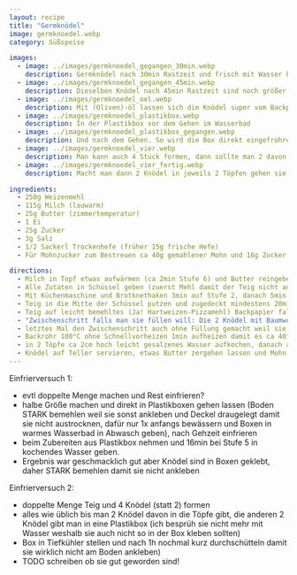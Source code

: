 ```yaml
---
layout: recipe
title: "Germknödel"
image: germknoedel.webp
category: Süßspeise

images:
  - image: ../images/germknoedel_gegangen_30min.webp
    description: Germknödel nach 30min Rastzeit und frisch mit Wasser besprüht (unten gut bemehlt damit sie sich leicht lösen)
  - image: ../images/germknoedel_gegangen_45min.webp
    description: Dieselben Knödel nach 45min Rastzeit sind noch größer
  - image: ../images/germknoedel_oel.webp
    description: Mit (Oliven)-öl lassen sich die Knödel super vom Backpapier lösen. Im Topf waren sie riesig sind aber dann leider zusammengefallen. Vmtl weil ich den Teilg aufs Öl fallen lies und gefaltet habe. Das Öl hat sich aber schwer verbunden Beim nächsten Mal Öl nur direkt vorm Lösen vom Backpapier runtergegeben. Hat super funktioniert, sind aber wieder zusammengefallen (beide Öl Versuche waren aber auch mit frischem Germ, evtl liegts daran?)
  - image: ../images/germknoedel_plastikbox.webp
    description: In der Plastikbox vor dem Gehen im Wasserbad
  - image: ../images/germknoedel_plastikbox_gegangen.webp
    description: Und nach dem Gehen. So wird die Box direkt eingefrohren
  - image: ../images/germknoedel_vier.webp
    description: Man kann auch 4 Stück formen, dann sollte man 2 davon evtl einfrieren
  - image: ../images/germknoedel_vier_fertig.webp
    description: Macht man dann 2 Knödel in jeweils 2 Töpfen gehen sie nicht gut auf (beide am Teller waren in 1 Topf), daher besser nur 2 Stück formen wenn man alle sofort isst

ingredients:
  - 250g Weizenmehl
  - 115g Milch (lauwarm)
  - 25g Butter (zimmertemperatur)
  - 1 Ei
  - 25g Zucker
  - 3g Salz
  - 1/2 Sackerl Trockenhefe (früher 15g frische Hefe)
  - Für Mohnzucker zum Bestreuen ca 40g gemahlener Mohn und 16g Zucker (gesiebt) vermischen (Verhältnis 5 zu 2)

directions:
  - Milch in Topf etwas aufwärmen (ca 2min Stufe 6) und Butter reingeben damit sie auch warm wird
  - Alle Zutaten in Schüssel geben (zuerst Mehl damit der Teig nicht an der Form klebt)
  - Mit Küchenmaschine und Brotknethaken 3min auf Stufe 2, danach 5min auf Stufe 3 kneten
  - Teig in die Mitte der Schüssel putzen und zugedeckt mindestens 20min gehen lassen. Danach optional nochmal kurz kneten (wandert allerdings schnell den Haken nach oben) und nochmal 30min oder länger gehen lassen.
  - Teig auf leicht bemehltes (Ja! Hartweizen-Pizzamehl) Backpapier fallen lassen, in 2 Teile zerteilen und kugelförmig Rollen bzw Teig nach innen falten (Ziel ist es runde Knödel zu haben) und auf Blech nebeneinander legen.
  - "Zwischenschritt falls man sie füllen will: Die 2 Knödel mit Baumwolltuch zugedeckt 15min rasten lassen, danach nochmal rund formen, flach drücken, befüllen und die Enden zusammenklappen und erneut Knödel formen"
  - letztes Mal den Zwischenschritt auch ohne Füllung gemacht weil sie dann lt Polsen nicht zusammenfallen, wobei evtl warens auch die 20 statt 14min - nochmal beides separat testen
  - Backrohr 100°C ohne Schnellvorheizen 1min aufheizen damit es ca 40°C hat und 30-45min (je nach gewünschter Größe, aber nicht länger sonst werden sie flach) im Rohr gehen lassen
  - in 2 Töpfe ca 2cm hoch leicht gesalzenes Wasser aufkochen, danach auf Stufe 5 (evtl die ersten 3min 6 lassen?) zurückdrehen und in jeden Topf ein Knödel geben. Zugedeckt 14min (letztes Mal 20min wie in anderen Rezepten; sind dann evtl weniger zusammengegangen) köcheln lassen. ACHTUNG Deckel darf nicht zu tief runtergehen sonst klebt ein Teil des Knödels daran (passiert zb beim zweitkleinsten Topf+Deckel; perfekt passen die 2 alten Töpfe + Glasdeckel)
  - Knödel auf Teller servieren, etwas Butter zergehen lassen und Mohn-Zucker Gemisch (beides in Plastikbox geben und schütteln) darauf verteilen. Marmelade passt auch sehr gut dazu.
---
```


Einfrierversuch 1:

- evtl doppelte Menge machen und Rest einfrieren?
- halbe Größe machen und direkt in Plastikboxen gehen lassen (Boden STARK bemehlen weil sie sonst ankleben und Deckel draugelegt damit sie nicht austrocknen, dafür nur 1x anfangs bewässern und Boxen in warmes Wasserbad in Abwasch geben), nach Gehzeit einfrieren
- beim Zubereiten aus Plastikbox nehmen und 16min bei Stufe 5 in kochendes Wasser geben.
- Ergebnis war geschmacklich gut aber Knödel sind in Boxen geklebt, daher STARK bemehlen damit sie nicht ankleben

Einfrierversuch 2:
- doppelte Menge Teig und 4 Knödel (statt 2) formen
- alles wie üblich bis man 2 Knödel davon in die Töpfe gibt, die anderen 2 Knödel gibt man in eine Plastikbox (ich besprüh sie nicht mehr mit Wasser weshalb sie auch nicht so in der Box kleben sollten)
- Box in Tiefkühler stellen und nach 1h nochmal kurz durchschütteln damit sie wirklich nicht am Boden ankleben)
- TODO schreiben ob sie gut geworden sind!
